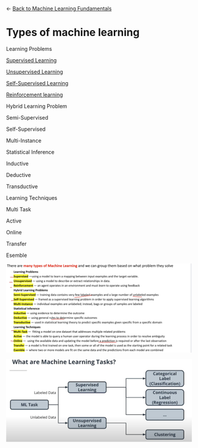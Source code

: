 ← [Back to Machine Learning Fundamentals](../Machine%20learning%20fundamentals.md)

# Types of machine learning

Learning Problems

[Supervised Learning](Types%20of%20machine%20learning/Supervised%20Learning.md)

[Unsupervised Learning](Types%20of%20machine%20learning/Unsupervised%20Learning.md)

[Self-Supervised Learning](Types%20of%20machine%20learning/Self-Supervised%20Learning.md)

[Reinforcement learning](Types%20of%20machine%20learning/Reinforcement%20learning.md)

Hybrid Learning Problem

Semi-Supervised

Self-Supervised

Multi-Instance

Statistical Inference

Inductive

Deductive

Transductive

Learning Techniques

Multi Task

Active

Online

Transfer

Esemble

![image.png](Types%20of%20machine%20learning/image.png)

![image.png](Types%20of%20machine%20learning/image%201.png)